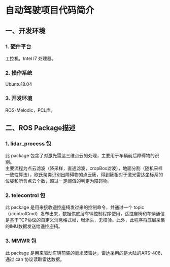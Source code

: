 # 自动驾驶项目代码简介
## 一、开发环境
### 1. 硬件平台
  工控机，Intel I7 处理器。<br>
### 2. 操作系统
  Ubuntu18.04 <br>
### 3. 开发环境
  ROS-Melodic，PCL库。<br>

## 二、ROS Package描述
### 1. lidar_process 包
  此 package 包含了对激光雷达三维点云的处理，主要用于车辆前后障碍物的识别。<br>
  主要流程为点云滤波（降采样，直通滤波，cropBox滤波），地面分割（随机采样一致性算法），欧氏聚类识别出障碍物的点云簇，得到簇相对于激光雷达坐标系的位姿和所含点云个数，超过一定阈值的判定为障碍物。<br>
 
### 2. telecontrol 包
  此 package 是用来接收遥控座椅发过来的控制命令，并通过一个 topic（/controlCmd）发布出来，数据供底层车辆控制程序使用，遥控座椅和车辆通信是基于TCP协议的自定义消息格式帧，增添头，无校验。此外，此程序将底层采集的IMU数据发送给遥控座椅。<br>
  
### 3. MMWR 包 
  此 package 是用来驱动车辆前装的毫米波雷达，雷达采用的是大陆的ARS-408，通过 can 协议读取雷达数据。
